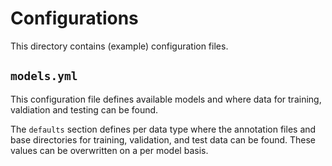 # Configurations

This directory contains (example) configuration files.

## `models.yml`
This configuration file defines available models and where data for training,
valdiation and testing can be found.

The `defaults` section defines per data type where the annotation files and base
directories for training, validation, and test data can be found. These values
can be overwritten on a per model basis.
